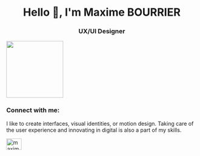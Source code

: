 <h1 align="center">Hello 👋, I'm Maxime BOURRIER</h1>
<h3 align="center">UX/UI Designer</h3>
 <img src="https://github.com/stephenranaud/maxime-bourrier/blob/main/assets/me.png?raw=true" width="150px">

<h3 align="left">Connect with me:</h3>
 I like to create interfaces, visual identities, or motion design.
Taking care of the user experience and innovating in digital is also a part of my skills.
<p align="left">
<a href="https://linkedin.com/in/maxime-bourbier" target="blank"><img align="center" src="https://raw.githubusercontent.com/rahuldkjain/github-profile-readme-generator/master/src/images/icons/Social/linked-in-alt.svg" alt="maxime-bourbier" height="30" width="40" /></a>
</p>
